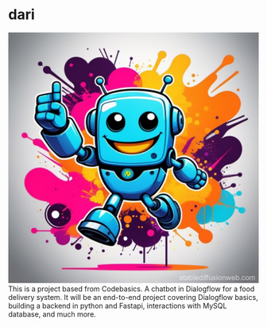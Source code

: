 # dari
![](dari01.png.jpg)
This is a project based from Codebasics. A chatbot in Dialogflow for a food delivery system. It will be an end-to-end project covering Dialogflow basics, building a backend in python and Fastapi, interactions with MySQL database, and much more. 
